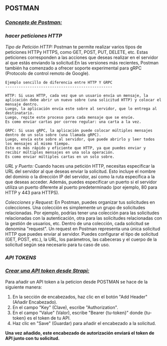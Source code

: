 
## **POSTMAN** 

### [*Concepto de Postman:*](../Strapi/README.md#concepto-de-postman) 

### *hacer peticiones HTTP*

*Tipo de Petición HTTP:*
Postman te permite realizar varios tipos de peticiones HTTPy HTTPS, como GET, POST, PUT, DELETE, etc. Estas peticiones corresponden a las acciones que deseas realizar en el servidor al que estás enviando la solicitud.En las versiones más recientes, Postman también ha comenzado a ofrecer soporte experimental para gRPC (Protocolo de control remoto de Google).

```
Ejemplo sencillo de diferencia entre HTTP Y GRPC
------------------------------------------------

HTTP: Si usas HTTP, cada vez que un usuario envía un mensaje, la aplicación debe abrir un nuevo sobre (una solicitud HTTP) y colocar el mensaje dentro.
Luego, la aplicación envía este sobre al servidor, que lo entrega al destinatario.
Luego, repite este proceso para cada mensaje que se envíe.
Es como enviar cartas por correo regular: una carta a la vez.

GRPC: Si usas gRPC, la aplicación puede colocar múltiples mensajes dentro de un solo sobre (una llamada gRPC).
Luego, envía este sobre al servidor, que puede abrirlo y leer todos los mensajes al mismo tiempo.
Esto es más rápido y eficiente que HTTP, ya que puedes enviar y recibir múltiples mensajes en una sola operación.
Es como enviar múltiples cartas en un solo sobre.

```

*URL y Puerto:*
Cuando haces una petición HTTP, necesitas especificar la URL del servidor al que deseas enviar la solicitud. Esto incluye el nombre del dominio o la dirección IP del servidor, así como la ruta específica a la que deseas acceder. Además, puedes especificar un puerto si el servidor utiliza un puerto diferente al puerto predeterminado (por ejemplo, 80 para HTTP y 443 para HTTPS).

*Colecciones y Request:*
En Postman, puedes organizar tus solicitudes en colecciones. Una colección es simplemente un grupo de solicitudes relacionadas. Por ejemplo, podrías tener una colección para las solicitudes relacionadas con la autenticación, otra para las solicitudes relacionadas con la gestión de usuarios, etc.
Dentro de una colección, cada solicitud se denomina "request". Un request en Postman representa una única solicitud HTTP que puedes enviar al servidor. Puedes configurar el tipo de solicitud (GET, POST, etc.), la URL, los parámetros, las cabeceras y el cuerpo de la solicitud según sea necesario para tu caso de uso.

### *API TOKENS*

### [*Crear una API token desde Strapi:*](../Strapi/README.md#api-tokens-desde-strapi) 

Para añadir un API token a la peticion desde POSTMAN se hace de la siguiente manera:

1. En la sección de encabezados, haz clic en el botón "Add Header" (Añadir Encabezado).
2. En el campo "Key" (Clave), escribe "Authorization".
3. En el campo "Value" (Valor), escribe "Bearer {tu-token}" donde {tu-token} es el token de tu API.
4. Haz clic en "Save" (Guardar) para añadir el encabezado a la solicitud.

**Una vez añadido, este encabezado de autorización enviará el token de API junto con tu solicitud.**



